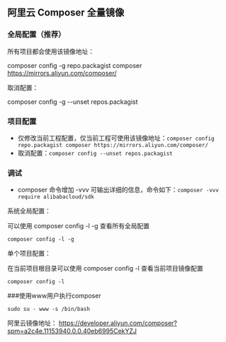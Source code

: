 ## 阿里云 Composer 全量镜像

### 全局配置（推荐）

所有项目都会使用该镜像地址：

composer config -g repo.packagist composer https://mirrors.aliyun.com/composer/

取消配置：

composer config -g --unset repos.packagist

### 项目配置

- 仅修改当前工程配置，仅当前工程可使用该镜像地址：`composer config repo.packagist composer https://mirrors.aliyun.com/composer/`
- 取消配置：`composer config --unset repos.packagist`

### 调试

- composer 命令增加 -vvv 可输出详细的信息，命令如下：`composer -vvv require alibabacloud/sdk`



系统全局配置：

可以使用 composer config -l -g 查看所有全局配置

```
composer config -l -g
```

单个项目配置：

在当前项目根目录可以使用 composer config -l 查看当前项目镜像配置

```
composer config -l
```



###使用www用户执行composer

```
sudo su - www -s /bin/bash
```

阿里云镜像地址： https://developer.aliyun.com/composer?spm=a2c4e.11153940.0.0.40eb6995CekYZJ